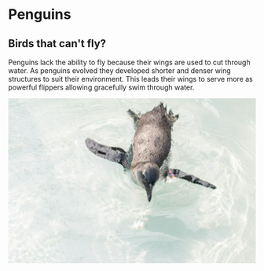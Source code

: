 <!DOCTYPE html>
<html>
<head>
</head>
<body>
<h1 style= "font-size":300%> 
Penguins </h1>
<h2>Birds that can't fly?</h2>
<p> Penguins lack the ability to fly because their wings are used to cut through water. As penguins evolved they developed shorter and denser wing structures to suit their environment. This leads their wings to serve more as powerful flippers allowing gracefully swim through water. </p>
<img src="angelo-abear-UgL9xl4GSDc-unsplash.jpg">
<style>
body {
  background-image: url('yuriy-kovalev-nN1HSDtKdlw-unsplash.jpg');
}
</style>


</body>
</html>
